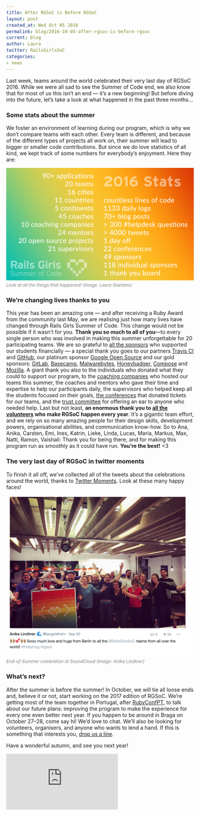 ```yaml
---
title: After RGSoC is Before RGSoC
layout: post
created_at: Wed Oct 05 2016
permalink: blog/2016-10-05-after-rgsoc-is-before-rgsoc
current: blog
author: Laura
twitter: RailsGirlsSoC
categories:
- news
---
```


Last week, teams around the world celebrated their very last day of RGSoC 2016. While we were all sad to see the Summer of Code end, we also know that for most of us this isn’t an end — it’s a new beginning! But before diving into the future, let’s take a look at what happened in the past three months…

### Some stats about the summer

We foster an environment of learning during our program, which is why we don’t compare teams with each other. Every team is different, and because of the different types of projects all work on, their summer will lead to bigger or smaller code contributions. But since we do love statistics of all kind, we kept track of some numbers for everybody’s enjoyment. Here they are:

![RGSoC 2016 Stats](/img/blog/2016/after-rgsoc-stats.png)
<span><font color="grey"><small><i>Look at all the things that happened! (Image: Laura Gaetano)</i></small></font></span>

### We’re changing lives thanks to you


This year has been an amazing one — and after receiving a Ruby Award from the community last May, we are realising just how many lives have changed through Rails Girls Summer of Code. This change would not be possible if it wasn’t for you. **Thank you so much to all of you**—to every single person who was involved in making this summer unforgettable for 20 participating teams. We are so grateful to [all the sponsors](http://railsgirlssummerofcode.org/sponsors/) who supported our students financially — a special thank you goes to our partners [Travis CI](http://travis-ci.com/) and [GitHub](http://github.com/), our platinum sponsor [Google Open Source](https://developers.google.com/open-source) and our gold sponsors: [GitLab](https://about.gitlab.com/), [Basecamp](https://basecamp.com/), [Malwarebytes](http://www.malwarebytes.org/), [Honeybadger](https://www.honeybadger.io/), [Compose](https://compose.io/) and [Mozilla](https://www.mozilla.org/). A giant thank you also to the individuals who donated what they could to support our program, to the [coaching companies](http://railsgirlssummerofcode.org/sponsors/coaching-companies/) who hosted our teams this summer, the coaches and mentors who gave their time and expertise to help our participants daily, the supervisors who helped keep all the students focused on their goals, [the conferences](http://railsgirlssummerofcode.org/students/conferences/#conferences) that donated tickets for our teams, and the [trust committee](http://railsgirlssummerofcode.org/about/code-of-conduct/#contact) for offering an ear to anyone who needed help. Last but not least, **an enormous thank you to [all the volunteers](http://railsgirlssummerofcode.org/about/team/) who make RGSoC happen every year**. It’s a gigantic team effort, and we rely on so many amazing people for their design skills, development powers, organisational abilities, and communication know-how. So to Ana, Anika, Carsten, Emi, Ines, Katrin, Lieke, Linda, Lucas, Maria, Markus, Max, Natti, Ramon, Vaishali: Thank you for being there, and for making this program run as smoothly as it could have run. **You’re the best!** <3


### The very last day of RGSoC in twitter moments

To finish it all off, we’ve collected all of the tweets about the celebrations around the world, thanks to [Twitter Moments](https://twitter.com/i/moments/781856123217448960). Look at these  many happy faces!  


![Excerpt from Twitter Moment: celebration at SoundCloud](/img/blog/2016/after-rgsoc-tweet.png)
<span><font color="grey"><small><i>End-of-Summer celebration at SoundCloud (Image: Anika Lindtner)</i></small></font></span>

### What’s next?

After the summer is before the summer! In October, we will tie all loose ends and, believe it or not, start working on the 2017 edition of RGSoC. We’re getting most of the team together in Portugal, after [RubyConfPT](http://rubyconf.pt/), to talk about our future plans: improving the program to make the experience for every one even better next year. If you happen to be around in Braga on October 27–28, come say hi! We’d love to chat.
We’ll also be looking for volunteers, organisers, and anyone who wants to lend a hand. If this is something that interests you, [drop us a line](mailto:summer-of-code@railsgirls.com).  

Have a wonderful autumn, and see you next year!

<div class="videoWrapper">
  <iframe src="https://player.vimeo.com/video/185049421" frameborder="0" webkitallowfullscreen mozallowfullscreen allowfullscreen></iframe>
</div>
